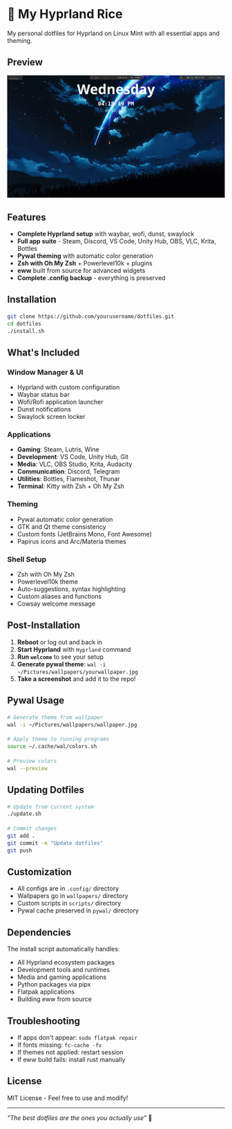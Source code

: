 # 🌾 My Hyprland Rice

My personal dotfiles for Hyprland on Linux Mint with all essential apps and theming.

## Preview

![Rice Preview](./screenshot.png)

## Features

- **Complete Hyprland setup** with waybar, wofi, dunst, swaylock
- **Full app suite** - Steam, Discord, VS Code, Unity Hub, OBS, VLC, Krita, Bottles
- **Pywal theming** with automatic color generation
- **Zsh with Oh My Zsh** + Powerlevel10k + plugins
- **eww** built from source for advanced widgets
- **Complete .config backup** - everything is preserved

## Installation

```bash
git clone https://github.com/yourusername/dotfiles.git
cd dotfiles
./install.sh
```

## What's Included

### Window Manager & UI
- Hyprland with custom configuration
- Waybar status bar
- Wofi/Rofi application launcher
- Dunst notifications
- Swaylock screen locker

### Applications
- **Gaming**: Steam, Lutris, Wine
- **Development**: VS Code, Unity Hub, Git
- **Media**: VLC, OBS Studio, Krita, Audacity
- **Communication**: Discord, Telegram
- **Utilities**: Bottles, Flameshot, Thunar
- **Terminal**: Kitty with Zsh + Oh My Zsh

### Theming
- Pywal automatic color generation
- GTK and Qt theme consistency
- Custom fonts (JetBrains Mono, Font Awesome)
- Papirus icons and Arc/Materia themes

### Shell Setup
- Zsh with Oh My Zsh
- Powerlevel10k theme
- Auto-suggestions, syntax highlighting
- Custom aliases and functions
- Cowsay welcome message

## Post-Installation

1. **Reboot** or log out and back in
2. **Start Hyprland** with `Hyprland` command
3. **Run `welcome`** to see your setup
4. **Generate pywal theme**: `wal -i ~/Pictures/wallpapers/yourwallpaper.jpg`
5. **Take a screenshot** and add it to the repo!

## Pywal Usage

```bash
# Generate theme from wallpaper
wal -i ~/Pictures/wallpapers/wallpaper.jpg

# Apply theme to running programs
source ~/.cache/wal/colors.sh

# Preview colors
wal --preview
```

## Updating Dotfiles

```bash
# Update from current system
./update.sh

# Commit changes
git add .
git commit -m "Update dotfiles"
git push
```

## Customization

- All configs are in `.config/` directory
- Wallpapers go in `wallpapers/` directory
- Custom scripts in `scripts/` directory
- Pywal cache preserved in `pywal/` directory

## Dependencies

The install script automatically handles:
- All Hyprland ecosystem packages
- Development tools and runtimes
- Media and gaming applications
- Python packages via pipx
- Flatpak applications
- Building eww from source

## Troubleshooting

- If apps don't appear: `sudo flatpak repair`
- If fonts missing: `fc-cache -fv`
- If themes not applied: restart session
- If eww build fails: install rust manually

## License

MIT License - Feel free to use and modify!

---

*"The best dotfiles are the ones you actually use"* 🌾
